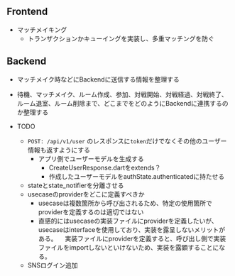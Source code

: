 ## Frontend
- マッチメイキング
  - トランザクションかキューイングを実装し、多重マッチングを防ぐ
## Backend
- マッチメイク時などにBackendに送信する情報を整理する
- 待機、マッチメイク、ルーム作成、参加、対戦開始、対戦経過、対戦終了、ルーム退室、ルーム削除まで、どこまでをどのようにBackendに連携するのか整理する



- TODO
  - `POST: /api/v1/user` のレスポンスに`token`だけでなくその他のユーザー情報も返すようにする
    - アプリ側でユーザーモデルを生成する
      - CreateUserResponse.dartをextends？
      - 作成したユーザーモデルをauthState.authenticatedに持たせる
  - stateとstate_notifierを分離させる
  - usecaseのproviderをどこに定義すべきか
    - usecaseは複数箇所から呼び出されるため、特定の使用箇所でproviderを定義するのは適切ではない
    - 直感的にはusecaseの実装ファイルにproviderを定義したいが、usecaseはinterfaceを使用しており、実装を露呈しないメリットがある。
    　実装ファイルにproviderを定義すると、呼び出し側で実装ファイルをimportしないといけないため、実装を露顕することになる。
  - SNSログイン追加